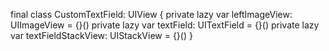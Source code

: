 final class CustomTextField: UIView {
  private lazy var leftImageView: UIImageView = {}()
  private lazy var textField: UITextField = {}()
  private lazy var textFieldStackView: UIStackView = {}()
}

